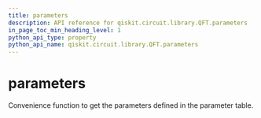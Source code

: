 ```yaml
---
title: parameters
description: API reference for qiskit.circuit.library.QFT.parameters
in_page_toc_min_heading_level: 1
python_api_type: property
python_api_name: qiskit.circuit.library.QFT.parameters
---
```


# parameters

Convenience function to get the parameters defined in the parameter table.

